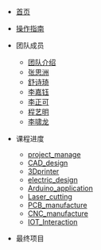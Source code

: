 <!-- /_sidebar.md -->

* [首页](README.md)
* [操作指南](guide.md)



* 团队成员
    * [团队介绍](Team_member/introduce/)
    * [张思洲](Team_member/zsz/)
    * [舒诗琦](Team_member/hsq/)
    * [李嘉钰](Team_member/ljy/)
    * [李正可](Team_member/lzk/)
    * [程艺明](Team_member/cym/)
    * [李啸龙](Team_member/lxl/)

* 课程进度
    * [project_manage](Course_practice/project_manage/) 
    * [CAD_design](Course_practice/CAD_design/) 
    * [3Dprinter](Course_practice/3Dprinter/) 
    * [electric_design](Course_practice/electric_design/)
    * [Arduino_application](Course_practice/Arduino_application/)
    * [Laser_cutting](Course_practice/Laser_cutting/)
    * [PCB_manufacture](Course_practice/PCB_manufacture/)
    * [CNC_manufacture](Course_practice/CNC_manufacture/)
    * [IOT_Interaction](Course_practice/IOT_Interaction/)

* 最终项目
